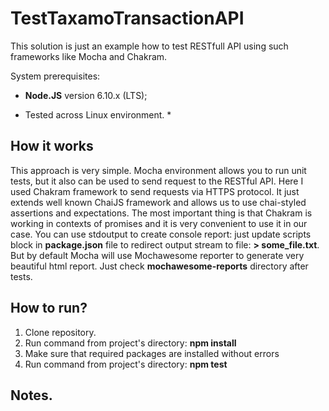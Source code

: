 # TestTaxamoTransactionAPI
This solution is just an example how to test RESTfull API  using such frameworks like Mocha and Chakram.

System prerequisites:
 * **Node.JS** version 6.10.x (LTS);

* Tested across Linux environment. *

## How it works
This approach is very simple. Mocha environment allows you to run unit tests, but it also can be used to send request to the RESTful API. Here I used Chakram framework to send requests via HTTPS protocol. It just extends well known ChaiJS framework and allows us to use chai-styled assertions and expectations. The most important thing is that Chakram is working in contexts of promises and it is very convenient to use it in our case.
You can use stdoutput to create console report: just update scripts block in **package.json** file to redirect output stream to file: **> some_file.txt**. But by default Mocha will use Mochawesome reporter to generate very beautiful html report. Just check **mochawesome-reports** directory after tests.

## How to run?
  1. Clone repository.
  2. Run command from project's directory: **npm install**
  3. Make sure that required packages are installed without errors
  4. Run command from project's directory: **npm test**

## Notes.
